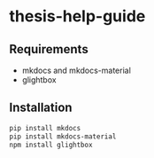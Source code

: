 # thesis-help-guide
## Requirements
- mkdocs and mkdocs-material
- glightbox
## Installation
```bash
pip install mkdocs
pip install mkdocs-material
npm install glightbox
```
```
